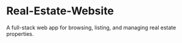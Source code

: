 # Real-Estate-Website
A full-stack web app for browsing, listing, and managing real estate properties.
